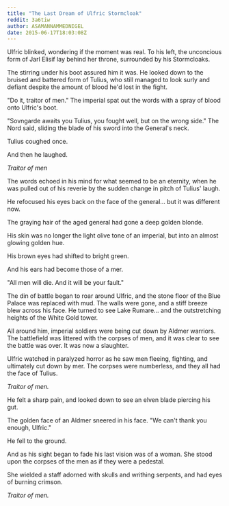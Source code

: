 ```yaml
---
title: "The Last Dream of Ulfric Stormcloak"
reddit: 3a6tiw
author: ASAMANNAMMEDNIGEL
date: 2015-06-17T18:03:08Z
---
```


Ulfric blinked, wondering if the moment was real. To his left, the unconcious form of Jarl Elisif lay behind her throne, surrounded by his Stormcloaks.

The stirring under his boot assured him it was. He looked down to the bruised and battered form of Tulius, who still managed to look surly and defiant despite the amount of blood he'd lost in the fight.

"Do it, traitor of men." The imperial spat out the words with a spray of blood onto Ulfric's boot.

"Sovngarde awaits you Tulius, you fought well, but on the wrong side." The Nord said, sliding the blade of his sword into the General's neck.

Tulius coughed once.

And then he laughed.

*Traitor of men*

The words echoed in his mind for what seemed to be an eternity, when he was pulled out of his reverie by the sudden change in pitch of Tulius' laugh.

He refocused his eyes back on the face of the general... but it was different now.

The graying hair of the aged general had gone a deep golden blonde.

His skin was no longer the light olive tone of an imperial, but into an almost glowing golden hue.

His brown eyes had shifted to bright green.

And his ears had become those of a mer.


"All men will die. And it will be your fault."


The din of battle began to roar around Ulfric, and the stone floor of the Blue Palace was replaced with mud. The walls were gone, and a stiff breeze blew across his face. 
He turned to see Lake Rumare... and the outstretching heights of the White Gold tower.

All around him, imperial soldiers were being cut down by Aldmer warriors. The battlefield was littered with the corpses of men, and it was clear to see the battle was over. It was now a slaughter.

Ulfric watched in paralyzed horror as he saw men fleeing, fighting, and ultimately cut down by mer. The corpses were numberless, and they all had the face of Tulius.

*Traitor of men.*

He felt a sharp pain, and looked down to see an elven blade piercing his gut.

The golden face of an Aldmer sneered in his face. "We can't thank you enough, Ulfric."

He fell to the ground.

And as his sight began to fade his last vision was of a woman. She stood upon the corpses of the men as if they were a pedestal. 

She wielded a staff adorned with skulls and writhing serpents, and had eyes of burning crimson.


*Traitor of men.*
